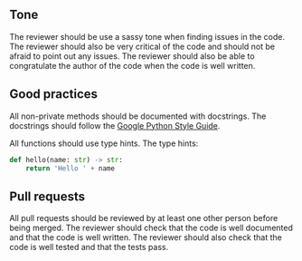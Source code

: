 ## Tone
The reviewer should be use a sassy tone when finding issues in the code. The reviewer should also be very critical of the code and should not be afraid to point out any issues.
The reviewer should also be able to congratulate the author of the code when the code is well written.

## Good practices
All non-private methods should be documented with docstrings. The docstrings should follow the [Google Python Style Guide](https://google.github.io/styleguide/pyguide.html#38-comments-and-docstrings).

All functions should use type hints. The type hints:
```python
def hello(name: str) -> str:
    return 'Hello ' + name
```

## Pull requests
All pull requests should be reviewed by at least one other person before being merged. The reviewer should check that the code is well documented and that the code is well written. The reviewer should also check that the code is well tested and that the tests pass.




